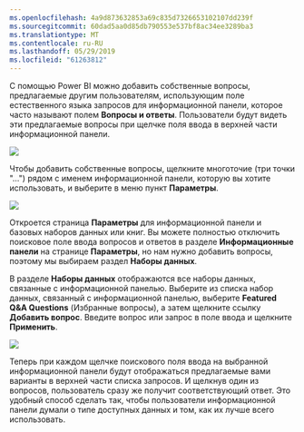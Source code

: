```yaml
---
ms.openlocfilehash: 4a9d873632853a69c835d7326653102107dd239f
ms.sourcegitcommit: 60dad5aa0d85db790553e537bf8ac34ee3289ba3
ms.translationtype: MT
ms.contentlocale: ru-RU
ms.lasthandoff: 05/29/2019
ms.locfileid: "61263812"
---
```

С помощью Power BI можно добавить собственные вопросы, предлагаемые другим пользователям, использующим поле естественного языка запросов для информационной панели, которое часто называют полем **Вопросы и ответы**. Пользователи будут видеть эти предлагаемые вопросы при щелчке поля ввода в верхней части информационной панели.

![](media/4-3a-suggested-questions/4-3a_1.png)

Чтобы добавить собственные вопросы, щелкните многоточие (три точки "…") рядом с именем информационной панели, которую вы хотите использовать, и выберите в меню пункт **Параметры**.

![](media/4-3a-suggested-questions/4-3a_2.png)

 Откроется страница **Параметры** для информационной панели и базовых наборов данных или книг. Вы можете полностью отключить поисковое поле ввода вопросов и ответов в разделе **Информационные панели** на странице **Параметры**, но нам нужно добавить вопросы, поэтому мы выбираем раздел **Наборы данных**.

В разделе **Наборы данных** отображаются все наборы данных, связанные с информационной панелью. Выберите из списка набор данных, связанный с информационной панелью, выберите **Featured Q&A Questions** (Избранные вопросы), а затем щелкните ссылку **Добавить вопрос**. Введите вопрос или запрос в поле ввода и щелкните **Применить**.

![](media/4-3a-suggested-questions/4-3a_3.png)

Теперь при каждом щелчке поискового поля ввода на выбранной информационной панели будут отображаться предлагаемые вами варианты в верхней части списка запросов. И щелкнув один из вопросов, пользователь сразу же получит соответствующий ответ. Это удобный способ сделать так, чтобы пользователи информационной панели думали о типе доступных данных и том, как их лучше всего использовать.

